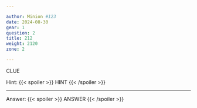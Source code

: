```yaml
---

author: Minion #123
date: 2024-08-30
gear: 1
question: 2
title: 212
weight: 2120
zone: 2

---
```


CLUE

Hint: {{< spoiler >}} HINT {{< /spoiler >}}

---

Answer: {{< spoiler >}} ANSWER {{< /spoiler >}}

